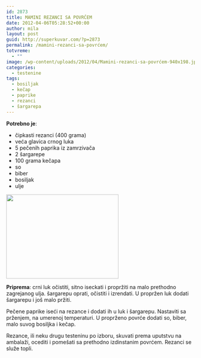 ```yaml
---
id: 2873
title: MAMINI REZANCI SA POVRĆEM
date: 2012-04-06T05:28:52+00:00
author: mila
layout: post
guid: http://superkuvar.com/?p=2873
permalink: /mamini-rezanci-sa-povrćem/
totvreme:
  - ""
image: /wp-content/uploads/2012/04/Mamini-rezanci-sa-povrćem-940x198.jpg
categories:
  - testenine
tags:
  - bosiljak
  - kečap
  - paprike
  - rezanci
  - šargarepa
---
```

**Potrebno je**:

  * čipkasti rezanci (400 grama)
  * veća glavica crnog luka
  * 5 pečenih paprika iz zamrzivača
  * 2 šargarepe
  * 100 grama kečapa
  * so
  * biber
  * bosiljak
  * ulje

<img class="alignnone size-medium wp-image-2874" title="Mamini rezanci sa povrćem" src="/wp-content/uploads/2012/04/Mamini-rezanci-sa-povrćem-300x225.jpg" alt="" width="300" height="225" /> 

**Priprema**: crni luk očistiti, sitno iseckati i propržiti na malo prethodno zagrejanog ulja. šargarepu oprati, očistiti i izrendati. U propržen luk dodati šargarepu i još malo pržiti.

Pečene paprike iseći na rezance i dodati ih u luk i šargarepu. Nastaviti sa prženjem, na umerenoj temperaturi. U proprženo povrće dodati so, biber, malo suvog bosiljka i kečap.

Rezance, ili neku drugu testeninu po izboru, skuvati prema uputstvu na ambalaži, ocediti i pomešati sa prethodno izdinstanim povrćem. Rezanci se služe topli.